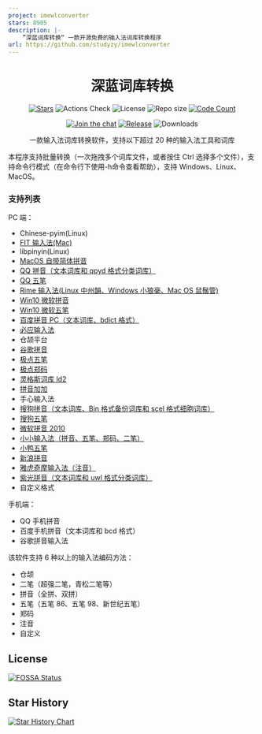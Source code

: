 ```yaml
---
project: imewlconverter
stars: 8905
description: |-
    ”深蓝词库转换“ 一款开源免费的输入法词库转换程序
url: https://github.com/studyzy/imewlconverter
---
```


<div align="center">

# 深蓝词库转换

[![Stars](https://img.shields.io/github/stars/studyzy/imewlconverter)](https://github.com/studyzy/imewlconverter/stargazers)
![Actions Check](https://github.com/studyzy/imewlconverter/actions/workflows/commit.yml/badge.svg)
![License](https://img.shields.io/github/license/studyzy/imewlconverter)
![Repo size](https://img.shields.io/github/repo-size/studyzy/imewlconverter)
[![Code Count](https://tokei.rs/b1/github/studyzy/imewlconverter)](https://github.com/studyzy/imewlconverter)

[![Join the chat](https://badges.gitter.im/studyzy/imewlconverter.svg)](https://gitter.im/studyzy/imewlconverter?utm_source=badge&utm_medium=badge&utm_campaign=pr-badge&utm_content=badge)
[![Release](https://badgen.net/github/release/studyzy/imewlconverter)](https://github.com/studyzy/imewlconverter/releases)
![Downloads](https://badgen.net/github/assets-dl/studyzy/imewlconverter)

一款输入法词库转换软件，支持以下超过 20 种的输入法工具和词库

</div>

本程序支持批量转换（一次拖拽多个词库文件，或者按住 Ctrl 选择多个文件），支持命令行模式（在命令行下使用-h命令查看帮助），支持 Windows、Linux、MacOS。

### 支持列表

PC 端：

- Chinese-pyim(Linux)
- [FIT 输入法(Mac)](https://github.com/studyzy/imewlconverter/wiki/FIT)
- libpinyin(Linux)
- [MacOS 自带简体拼音](https://github.com/studyzy/imewlconverter/wiki/MacPlist)
- [QQ 拼音（文本词库和 qpyd 格式分类词库）](https://github.com/studyzy/imewlconverter/wiki/QQ_Pinyin_Win)
- [QQ 五笔](https://github.com/studyzy/imewlconverter/wiki/QQ_Wubi)
- [Rime 输入法(Linux 中州韻、Windows 小狼毫、Mac OS 鼠鬚管)](https://github.com/studyzy/imewlconverter/wiki/Rime)
- [Win10 微软拼音](https://github.com/studyzy/imewlconverter/wiki/Win10Ms_Pinyin)
- [Win10 微软五笔](https://github.com/studyzy/imewlconverter/wiki/Win10Ms_Wubi)
- [百度拼音 PC（文本词库、bdict 格式）](https://github.com/studyzy/imewlconverter/wiki/Baidu_PC)
- [必应输入法](https://github.com/studyzy/imewlconverter/wiki/Engkoo)
- 仓颉平台
- [谷歌拼音](https://github.com/studyzy/imewlconverter/wiki/Google_Pinyin)
- [极点五笔](https://github.com/studyzy/imewlconverter/wiki/Jidian)
- [极点郑码](https://github.com/studyzy/imewlconverter/wiki/Jidian)
- [灵格斯词库 ld2](https://github.com/studyzy/imewlconverter/wiki/Lingoes_Ld2)
- [拼音加加](https://github.com/studyzy/imewlconverter/wiki/Pinyin_Jiajia)
- 手心输入法
- [搜狗拼音（文本词库、Bin 格式备份词库和 scel 格式细胞词库）](https://github.com/studyzy/imewlconverter/wiki/Sougou_Pinyin)
- [搜狗五笔](https://github.com/studyzy/imewlconverter/wiki/Sougou_Wubi)
- [微软拼音 2010](https://github.com/studyzy/imewlconverter/wiki/Ms_Pinyin)
- [小小输入法（拼音、五笔、郑码、二笔）](https://github.com/studyzy/imewlconverter/wiki/Xiaoxiao)
- [小鸭五笔](https://github.com/studyzy/imewlconverter/wiki/Xiaoya_Wubi)
- [新浪拼音](https://github.com/studyzy/imewlconverter/wiki/Sina_Pinyin)
- [雅虎奇摩输入法（注音）](https://github.com/studyzy/imewlconverter/wiki/Yahoo)
- [紫光拼音（文本词库和 uwl 格式分类词库）](https://github.com/studyzy/imewlconverter/wiki/Ziguang_Pinyin)
- 自定义格式

手机端：

- QQ 手机拼音
- 百度手机拼音（文本词库和 bcd 格式）
- 谷歌拼音输入法

该软件支持 6 种以上的输入法编码方法：

- 仓颉
- 二笔（超强二笔，青松二笔等）
- 拼音（全拼、双拼）
- 五笔（五笔 86、五笔 98、新世纪五笔）
- 郑码
- 注音
- 自定义

## License

[![FOSSA Status](https://app.fossa.com/api/projects/git%2Bgithub.com%2Fstudyzy%2Fimewlconverter.svg?type=large)](https://app.fossa.com/projects/git%2Bgithub.com%2Fstudyzy%2Fimewlconverter?ref=badge_large)

## Star History

[![Star History Chart](https://api.star-history.com/svg?repos=studyzy/imewlconverter&type=Date)](https://star-history.com/#studyzy/imewlconverter&Date)

